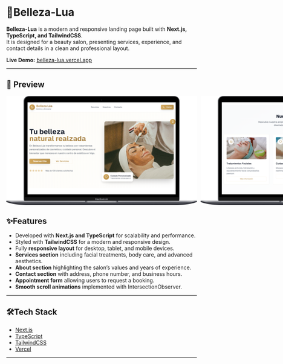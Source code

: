 # 🌙Belleza-Lua

**Belleza-Lua** is a modern and responsive landing page built with **Next.js, TypeScript, and TailwindCSS**.  
It is designed for a beauty salon, presenting services, experience, and contact details in a clean and professional layout.

**Live Demo:** [belleza-lua.vercel.app](https://belleza-lua.vercel.app/)

---
## 📸 Preview

<div style="display: flex; gap: 10px;">
  <img src="public/captura1.png" alt="Belleza Lua Screenshot" width="1000"/>
  <img src="public/captura3.png" alt="Belleza Lua Screenshot" width="1000"/>
</div>


## ✨Features

- Developed with **Next.js and TypeScript** for scalability and performance.  
- Styled with **TailwindCSS** for a modern and responsive design.  
- Fully **responsive layout** for desktop, tablet, and mobile devices.  
- **Services section** including facial treatments, body care, and advanced aesthetics.  
- **About section** highlighting the salon’s values and years of experience.  
- **Contact section** with address, phone number, and business hours.  
- **Appointment form** allowing users to request a booking.  
- **Smooth scroll animations** implemented with IntersectionObserver.  

---

## 🛠️Tech Stack

- [Next.js](https://nextjs.org/)  
- [TypeScript](https://www.typescriptlang.org/)  
- [TailwindCSS](https://tailwindcss.com/)  
- [Vercel](https://vercel.com/)  

---


